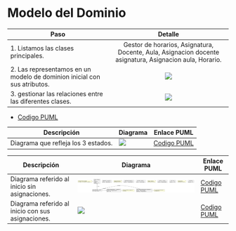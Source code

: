 # Modelo del Dominio





  | Paso                                                                  |                         Detalle                         |
| --------------------------------------------------------------------- | :-----------------------------------------------------: |
| 1. Listamos las clases principales.                       | Gestor de horarios, Asignatura, Docente, Aula, Asignacion docente asignatura, Asignacion aula, Horario.
| 2. Las representamos en un modelo de dominion inicial con sus atributos.                 |          ![](https://github.com/hugofresno20/23-24-IdSw1-SDR/blob/hugo.fresno/imagenes/modelosUML/Fraccionado/Diagrama%20de%20clases%20fraccionado.svg)           |
| 3. gestionar las relaciones entre las diferentes clases.  |          ![](https://github.com/hugofresno20/23-24-IdSw1-SDR/blob/hugo.fresno/imagenes/modelosUML/Diagrama%20de%20Clases.svg)           |


- [Codigo PUML](https://github.com/hugofresno20/23-24-IdSw1-SDR/blob/hugo.fresno/modelosUML/Diagrama%20de%20Clases.puml)



|Descripción|Diagrama|Enlace PUML|  
|--|--|--|
| Diagrama que refleja los 3 estados. | ![](https://github.com/hugofresno20/23-24-IdSw1-SDR/blob/hugo.fresno/imagenes/modelosUML/Diagrama%20de%20estados.svg) | [Codigo PUML](https://github.com/hugofresno20/23-24-IdSw1-SDR/blob/hugo.fresno/modelosUML/Diagrama%20de%20estados.puml) |



|Descripción|Diagrama|Enlace PUML|  
|--|--|--|
| Diagrama referido al inicio sin asignaciones. | ![](https://github.com/hugofresno20/23-24-IdSw1-SDR/blob/hugo.fresno/imagenes/modelosUML/Fraccionado/Diagrama%20de%20objetos%20sin%20completar.svg) | [Codigo PUML](https://github.com/hugofresno20/23-24-IdSw1-SDR/blob/hugo.fresno/modelosUML/Diagrama%20de%20objetos%20sin%20completar.puml) |
| Diagrama referido al inicio con sus asignaciones. | ![](https://github.com/hugofresno20/23-24-IdSw1-SDR/blob/hugo.fresno/imagenes/modelosUML/Diagrama%20de%20objetos%20general.svg) | [Codigo PUML](https://github.com/hugofresno20/23-24-IdSw1-SDR/blob/hugo.fresno/modelosUML/Diagrama%20de%20objetos%20general.puml) |
              


